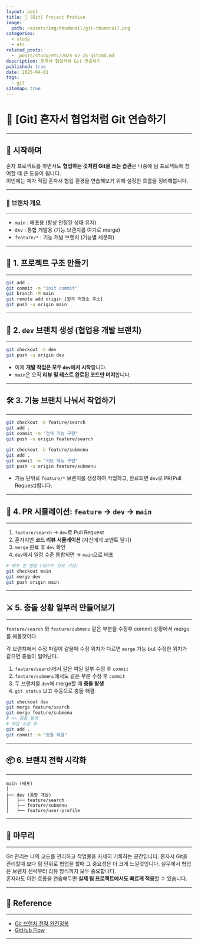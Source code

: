 ```yaml
---
layout: post
title: 📘 [Git] Project Pratice
image:
  path: /assets/img/thumbnail/git-thumbnail.png
categories:
  - study
  - etc
related_posts:
  - _posts/study/etc/2025-02-25-gitcmd.md
description: 혼자서 협업처럼 Git 연습하기
published: true
date: 2025-04-01
tags:
  - git
sitemap: true
---
```


# 📘 [Git] 혼자서 협업처럼 Git 연습하기

---

## 🧠 시작하며

혼자 프로젝트를 하면서도 **협업하는 것처럼 Git을 쓰는 습관**은 나중에 팀 프로젝트에 참여할 때 큰 도움이 됩니다.  
이번에는 제가 직접 혼자서 협업 환경을 연습해보기 위해 설정한 흐름을 정리해봅니다.

---

### 📝 브랜치 개요

---

- `main` : 배포용 (항상 안정된 상태 유지)
- `dev` : 통합 개발용 (기능 브랜치를 여기로 merge)
- `feature/*` : 기능 개발 브랜치 (기능별 세분화)

---

## 🔄 1. 프로젝트 구조 만들기

---

```bash
git add .
git commit -m "init commit"
git branch -M main
git remote add origin [원격 저장소 주소]
git push -u origin main
```

---

## 🌿 2. `dev` 브랜치 생성 (협업용 개발 브랜치)

---

```bash
git checkout -b dev
git push -u origin dev
```

- 이제 **개발 작업은 모두 `dev`에서 시작**합니다.
- `main`은 오직 **리뷰 및 테스트 완료된 코드만 머지**합니다.

---

## 🛠️ 3. 기능 브랜치 나눠서 작업하기

---

```bash
git checkout -b feature/search
git add .
git commit -m "검색 기능 구현"
git push -u origin feature/search
```

```bash
git checkout -b feature/submenu
git add .
git commit -m "서브 메뉴 구현"
git push -u origin feature/submenu
```

* 기능 단위로 `feature/*` 브랜치를 생성하여 작업하고, 완료되면 `dev`로 PR(Pull Request)합니다.

---

## 🔁 4. PR 시뮬레이션: `feature` → `dev` → `main`

---

1. `feature/search` → `dev`로 Pull Request
2. 혼자지만 **코드 리뷰 시뮬레이션** (자신에게 코멘트 달기)
3. `merge` 완료 후 `dev` 확인
4. `dev`에서 일정 수준 통합되면 → `main`으로 배포

```bash
# 배포 전 병합 (테스트 완료 가정)
git checkout main
git merge dev
git push origin main
```

---

## ⚔️ 5. 충돌 상황 일부러 만들어보기

---

`feature/search` 와 `feature/submenu` 같은 부분을 수정후 commit 상황에서 merge를 해볼것이다.

각 브랜치에서 수정 파일이 같을때 수정 위치가 다르면 `merge` 가능
but 수정한 위치가 같으면 충돌이 일어난다.

1. `feature/search`에서 같은 파일 일부 수정 후 `commit`
2. `feature/submenu`에서도 같은 부분 수정 후 `commit`
3. 두 브랜치를 `dev`에 merge할 때 **충돌 발생**
4. `git status` 보고 수동으로 충돌 해결

```bash
git checkout dev
git merge feature/search
git merge feature/submenu
# >> 충돌 발생
# 파일 수정 후:
git add .
git commit -m "충돌 해결"
```

---

## 📦 6. 브랜치 전략 시각화

---

```
main (배포)
│
├── dev (통합 개발)
│   ├── feature/search
│   ├── feature/submenu
│   └── feature/user-profile
```

---

## 💬 마무리

---

Git 관리는 나의 코드를 관리하고 작업물을 자세히 기록하는 공간입니다.
혼자서 Git을 관리할때 보다 팀 단위로 협업을 할때 그 중요성은 더 크게 느낄것입니다.
실무에서 협업은 브랜치 전략부터 리뷰 방식까지 모두 중요합니다.  
혼자라도 이런 흐름을 연습해두면 **실제 팀 프로젝트에서도 빠르게 적응**할 수 있습니다.

---
## 📑 Reference

---

- [Git 브랜치 전략 완전정복](https://nvie.com/posts/a-successful-git-branching-model/)
- [GitHub Flow](https://docs.github.com/ko/get-started/quickstart/github-flow)

---

